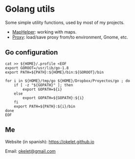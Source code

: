 # Golang utils

Some simple utility functions, used by most of my projects.

* [MapHelper](map_helper.go): working with maps.
* [Proxy](proxy.go): load/save proxy from/to environment, Gnome, etc.


## Go configuration

```
cat >> ${HOME}/.profile <EOF
export GOROOT=/usr/lib/go-1.8
export PATH=${PATH}:${HOME}/bin:${GOROOT}/bin

for i in ${HOME}/tmp/go ${HOME}/Dropbox/Proyectos/go ; do
	if [ -z "${GOPATH}" ]; then
		export GOPATH=${i}
	else
		export GOPATH=${GOPATH}:${i}
	fi
	export PATH=${PATH}:${i}/bin
done
EOF
```


## Me

Website (in spanish): https://okelet.github.io

Email: okelet@gmail.com
